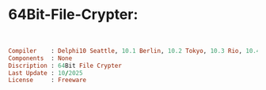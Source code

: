 # 64Bit-File-Crypter:

</br>

```ruby
Compiler    : Delphi10 Seattle, 10.1 Berlin, 10.2 Tokyo, 10.3 Rio, 10.4 Sydney, 11 Alexandria, 12 Athens
Components  : None
Discription : 64Bit File Crypter
Last Update : 10/2025
License     : Freeware
```

</br>

